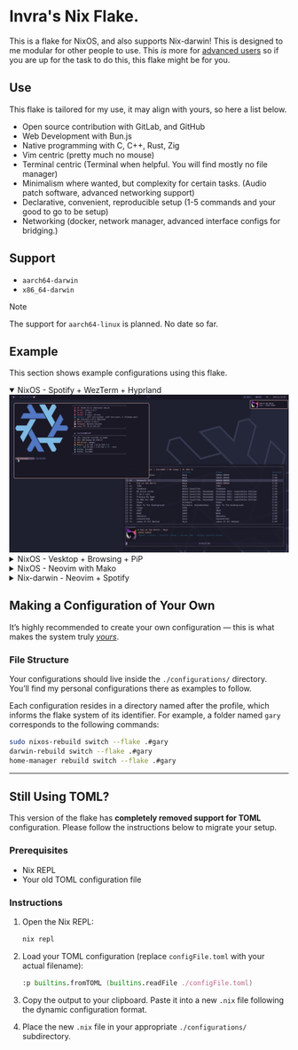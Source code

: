# Invra's Nix Flake.
This is a flake for NixOS, and also supports Nix-darwin! This is designed to me modular for other people to use. This <i>is</i> more for <u>advanced users</u> so if you are up for the
task to do this, this flake might be for you.

## Use
This flake is tailored for my use, it may align with yours, so here a list below.
* Open source contribution with GitLab, and GitHub
* Web Development with Bun.js
* Native programming with C, C++, Rust, Zig
* Vim centric (pretty much no mouse)
* Terminal centric (Terminal when helpful. You will find mostly no file manager)
* Minimalism where wanted, but complexity for certain tasks. (Audio patch software, advanced networking support)
* Declarative, convenient, reproducible setup (1-5 commands and your good to go to be setup)
* Networking (docker, network manager, advanced interface configs for bridging.)

## Support
* ``aarch64-darwin``
* ``x86_64-darwin``

> [!note]
> The support for ``aarch64-linux`` is planned. No date so far.

## Example
This section shows example configurations using this flake.

<details open>
<summary>NixOS - Spotify + WezTerm + Hyprland</summary>
<img src="./.res/demo_1.png" alt="Demo 1">
</details>

<details>
<summary>NixOS - Vesktop + Browsing + PiP</summary>
<img src="./.res/demo_2.png" alt="Demo 2">
</details>

<details>
<summary>NixOS - Neovim with Mako</summary>
<img src="./.res/demo_3.png" alt="Demo 3">
</details>

<details>
<summary>Nix-darwin - Neovim + Spotify</summary>
<img src="./.res/demo_4.png" alt="Demo 4">
</details>

## Making a Configuration of Your Own

It’s highly recommended to create your own configuration — this is what makes the system truly <u>*yours*</u>.

### File Structure

Your configurations should live inside the `./configurations/` directory.
You’ll find my personal configurations there as examples to follow.

Each configuration resides in a directory named after the profile, which informs the flake system of its identifier.
For example, a folder named `gary` corresponds to the following commands:

```sh
sudo nixos-rebuild switch --flake .#gary
darwin-rebuild switch --flake .#gary
home-manager rebuild switch --flake .#gary
```

---

## Still Using TOML?

This version of the flake has **completely removed support for TOML** configuration.
Please follow the instructions below to migrate your setup.

### Prerequisites

* Nix REPL
* Your old TOML configuration file

### Instructions

1. Open the Nix REPL:

   ```sh
   nix repl
   ```

2. Load your TOML configuration (replace `configFile.toml` with your actual filename):

   ```nix
   :p builtins.fromTOML (builtins.readFile ./configFile.toml)
   ```

3. Copy the output to your clipboard.
   Paste it into a new `.nix` file following the dynamic configuration format.

4. Place the new `.nix` file in your appropriate `./configurations/` subdirectory.
